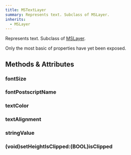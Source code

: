 ```yaml
---
title: MSTextLayer
summary: Represents text. Subclass of MSLayer.
inherits:
  - MSLayer
---
```


Represents text. Subclass of [MSLayer](/reference/class/MSLayer/).

Only the most basic of properties have yet been exposed.

## Methods & Attributes

### fontSize

### fontPostscriptName

### textColor

### textAlignment

### stringValue

### (void)setHeightIsClipped:(BOOL)isClipped

